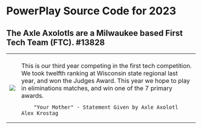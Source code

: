# PowerPlay Source Code for 2023
## The Axle Axolotls are a Milwaukee based First Tech Team (FTC). #13828
<table>
  <tr>
    <td>
            <img src="https://user-images.githubusercontent.com/64339630/142298108-c8016318-a395-4e97-905b-0ed22e7263e8.png">
    </td>
    <td>
        <br>This is our third year competing in the first tech competition.  We took twelfth ranking at Wisconsin state regional last year, and won the Judges Award. This year we hope to play in eliminations matches, and win one of the 7 primary awards.
        
        "Your Mother" - Statement Given by Axle Axolotl Alex Krostag
  </tr>
  </table>
